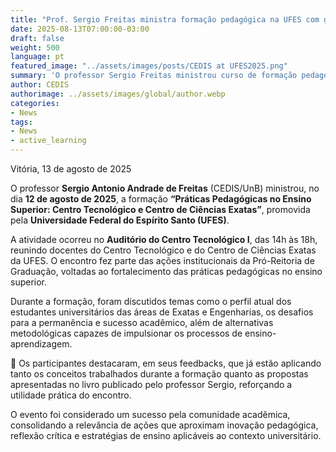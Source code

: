 ```yaml
---
title: "Prof. Sergio Freitas ministra formação pedagógica na UFES com grande participação"
date: 2025-08-13T07:00:00-03:00
draft: false
weight: 500
language: pt
featured_image: "../assets/images/posts/CEDIS at UFES2025.png"
summary: 'O professor Sergio Freitas ministrou curso de formação pedagógica na UFES para docentes das áreas de Exatas e Engenharias, com ampla participação e aplicação prática dos conteúdos abordados.'
author: CEDIS
authorimage: ../assets/images/global/author.webp
categories:
- News
tags:
- News
- active_learning
---
```


Vitória, 13 de agosto de 2025  

O professor **Sergio Antonio Andrade de Freitas** (CEDIS/UnB) ministrou, no dia **12 de agosto de 2025**, a formação **“Práticas Pedagógicas no Ensino Superior: Centro Tecnológico e Centro de Ciências Exatas”**, promovida pela **Universidade Federal do Espírito Santo (UFES)**.  

A atividade ocorreu no **Auditório do Centro Tecnológico I**, das 14h às 18h, reunindo docentes do Centro Tecnológico e do Centro de Ciências Exatas da UFES. O encontro fez parte das ações institucionais da Pró-Reitoria de Graduação, voltadas ao fortalecimento das práticas pedagógicas no ensino superior.  

Durante a formação, foram discutidos temas como o perfil atual dos estudantes universitários das áreas de Exatas e Engenharias, os desafios para a permanência e sucesso acadêmico, além de alternativas metodológicas capazes de impulsionar os processos de ensino-aprendizagem.  

📘 Os participantes destacaram, em seus feedbacks, que já estão aplicando tanto os conceitos trabalhados durante a formação quanto as propostas apresentadas no livro publicado pelo professor Sergio, reforçando a utilidade prática do encontro.  

O evento foi considerado um sucesso pela comunidade acadêmica, consolidando a relevância de ações que aproximam inovação pedagógica, reflexão crítica e estratégias de ensino aplicáveis ao contexto universitário.  
